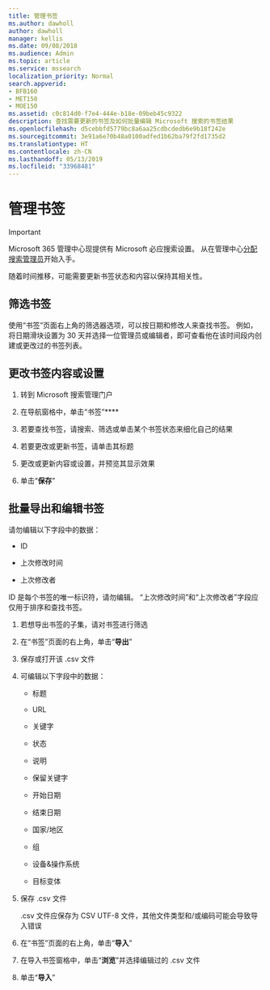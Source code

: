 ```yaml
---
title: 管理书签
ms.author: dawholl
author: dawholl
manager: kellis
ms.date: 09/08/2018
ms.audience: Admin
ms.topic: article
ms.service: mssearch
localization_priority: Normal
search.appverid:
- BFB160
- MET150
- MOE150
ms.assetid: c0c814d0-f7e4-444e-b18e-09beb45c9322
description: 查找需要更新的书签及如何批量编辑 Microsoft 搜索的书签结果
ms.openlocfilehash: d5cebbfd5779bc8a6aa25cdbcdedb6e9b18f242e
ms.sourcegitcommit: 3e91a6e70b48a0100adfed1b62ba79f2fd1735d2
ms.translationtype: HT
ms.contentlocale: zh-CN
ms.lasthandoff: 05/13/2019
ms.locfileid: "33968481"
---
```

# <a name="manage-bookmarks"></a>管理书签

> [!IMPORTANT]
> Microsoft 365 管理中心现提供有 Microsoft 必应搜索设置。 从在管理中心[分配搜索管理员](https://docs.microsoft.com/zh-CN/microsoftsearch/setup-microsoft-search#step-2-assign-search-admin-and-search-editor)开始入手。
    
随着时间推移，可能需要更新书签状态和内容以保持其相关性。 
  
## <a name="filter-bookmarks"></a>筛选书签

使用“书签”页面右上角的筛选器选项，可以按日期和修改人来查找书签。 例如，将日期滑块设置为 30 天并选择一位管理员或编辑者，即可查看他在该时间段内创建或更改过的书签列表。
  
## <a name="change-bookmark-content-or-settings"></a>更改书签内容或设置

1. 转到 Microsoft 搜索管理门户
    
2. 在导航窗格中，单击“书签”****
    
3. 若要查找书签，请搜索、筛选或单击某个书签状态来细化自己的结果
    
4. 若要更改或更新书签，请单击其标题
    
5. 更改或更新内容或设置，并预览其显示效果 
    
6. 单击“**保存**”
    
## <a name="bulk-export-and-edit-bookmarks"></a>批量导出和编辑书签

请勿编辑以下字段中的数据：
  
- ID
    
- 上次修改时间
    
- 上次修改者
    
ID 是每个书签的唯一标识符，请勿编辑。 “上次修改时间”和“上次修改者”字段应仅用于排序和查找书签。
  
1. 若想导出书签的子集，请对书签进行筛选
    
2. 在“书签”页面的右上角，单击“**导出**”
    
3. 保存或打开该 .csv 文件
    
4. 可编辑以下字段中的数据：
   - 标题
    
   - URL
    
   - 关键字
    
   - 状态
    
   - 说明
    
   - 保留关键字
    
   - 开始日期
    
   - 结束日期
    
   - 国家/地区
    
   - 组
    
   - 设备&amp;操作系统
    
   - 目标变体
    
5. 保存 .csv 文件

    .csv 文件应保存为 CSV UTF-8 文件，其他文件类型和/或编码可能会导致导入错误
    
6. 在“书签”页面的右上角，单击“**导入**”
    
7. 在导入书签窗格中，单击“**浏览**”并选择编辑过的 .csv 文件 
    
8. 单击“**导入**”